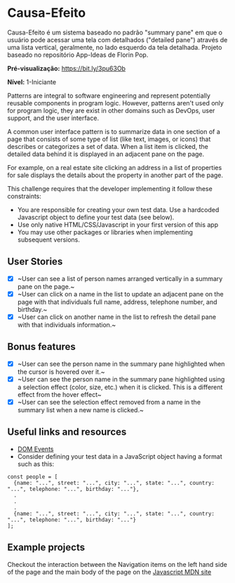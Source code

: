 # Causa-Efeito
Causa-Efeito é um sistema baseado no padrão "summary pane" em que o usuário pode acessar uma tela com detalhados ("detailed pane") através de uma lista vertical, geralmente, no lado esquerdo da tela detalhada. Projeto baseado no repositório App-Ideas de Florin Pop.

**Pré-visualização:** https://bit.ly/3pu63Ob

**Nível:** 1-Iniciante

Patterns are integral to software engineering and represent potentially
reusable components in program logic. However, patterns aren't used only
for program logic, they are exist in other domains such as DevOps, user
support, and the user interface.

A common user interface pattern is to summarize data in one section of a page
that consists of some type of list (like text, images, or icons) that describes
or categorizes a set of data. When a list item is clicked, the detailed data
behind it is displayed in an adjacent pane on the page.

For example, on a real estate site clicking an address in a list of properties
for sale displays the details about the property in another part of the
page.

This challenge requires that the developer implementing it follow these
constraints:

-   You are responsible for creating your own test data. Use a hardcoded
    Javascript object to define your test data (see below).
-   Use only native HTML/CSS/Javascript in your first version of this app
-   You may use other packages or libraries when implementing subsequent
    versions.

## User Stories

-   [x] ~User can see a list of person names arranged vertically in a summary
        pane on the page.~
-   [x] ~User can click on a name in the list to update an adjacent pane on the
        page with that individuals full name, address, telephone number, and
        birthday.~
-   [x] ~User can click on another name in the list to refresh the detail pane
        with that individuals information.~

## Bonus features

-   [x] ~User can see the person name in the summary pane highlighted when the
        cursor is hovered over it.~
-   [x] ~User can see the person name in the summary pane highlighted
        using a selection effect (color, size, etc.) when it is clicked. This is a
        different effect from the hover effect~
-   [x] ~User can see the selection effect removed from a name in the summary
        list when a new name is clicked.~

## Useful links and resources

-   [DOM Events](https://developer.mozilla.org/en-US/docs/Web/API/Event)
-   Consider defining your test data in a JavaScript object having a format
    such as this:

```
const people = [
  {name: "...", street: "...", city: "...", state: "...", country: "...", telephone: "...", birthday: "..."},
  .
  .
  .
  {name: "...", street: "...", city: "...", state: "...", country: "...", telephone: "...", birthday: "..."}
];
```

## Example projects

Checkout the interaction between the Navigation items on the left hand side
of the page and the main body of the page on the [Javascript MDN site](https://developer.mozilla.org/en-US/docs/Web/JavaScript)
